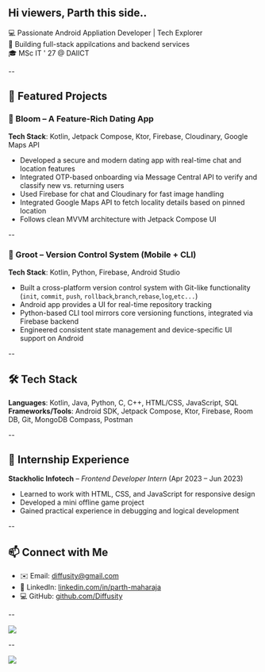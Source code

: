 ## Hi viewers, Parth this side..

💻 Passionate Android Appliation Developer | Tech Explorer  
🚀 Building full-stack appilcations and backend services  
🎓 MSc IT ' 27 @ DAIICT

--

## 🌟 Featured Projects

### 🌹 Bloom – A Feature-Rich Dating App  
**Tech Stack**: Kotlin, Jetpack Compose, Ktor, Firebase, Cloudinary, Google Maps API  
- Developed a secure and modern dating app with real-time chat and location features  
- Integrated OTP-based onboarding via Message Central API to verify and classify new vs. returning users 
- Used Firebase for chat and Cloudinary for fast image handling  
- Integrated Google Maps API to fetch locality details based on pinned location  
- Follows clean MVVM architecture with Jetpack Compose UI

--

### 🌱 Groot – Version Control System (Mobile + CLI)  
**Tech Stack**: Kotlin, Python, Firebase, Android Studio  
- Built a cross-platform version control system with Git-like functionality (`init`, `commit`, `push`, `rollback`,`branch`,`rebase`,`log`,`etc...`)  
- Android app provides a UI for real-time repository tracking 
- Python-based CLI tool mirrors core versioning functions, integrated via Firebase backend  
- Engineered consistent state management and device-specific UI support on Android 

--

## 🛠 Tech Stack

**Languages**: Kotlin, Java, Python, C, C++, HTML/CSS, JavaScript, SQL  
**Frameworks/Tools**: Android SDK, Jetpack Compose, Ktor, Firebase, Room DB, Git, MongoDB Compass, Postman  

--

## 💼 Internship Experience

**Stackholic Infotech** – *Frontend Developer Intern* (Apr 2023 – Jun 2023)  
- Learned to work with HTML, CSS, and JavaScript for responsive design  
- Developed a mini offline game project  
- Gained practical experience in debugging and logical development

--

## 📫 Connect with Me

- ✉️ Email: [diffusity@gmail.com](mailto:diffusity@gmail.com)  
- 💼 LinkedIn: [linkedin.com/in/parth-maharaja](https://linkedin.com/in/parth-maharaja)  
- 💻 GitHub: [github.com/Diffusity](https://github.com/Diffusity)

--

![](https://github-readme-stats.vercel.app/api?username=Diffusity&theme=transparent&hide_border=false&include_all_commits=true&count_private=true) 

--

[![](https://visitcount.itsvg.in/api?id=Diffusity&icon=0&color=0)](https://visitcount.itsvg.in)
